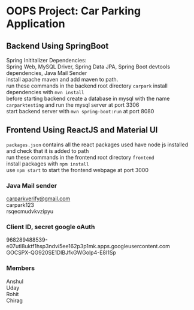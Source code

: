 # OOPS Project: Car Parking Application

## Backend Using SpringBoot  
Spring Inititalizer Dependencies:  
Spring Web, MySQL Driver, Spring Data JPA, Spring Boot devtools dependencies, Java Mail Sender  
install apache maven and add maven to path.  
run these commands in the backend root directory `carpark`
install dependencies with `mvn install`  
before starting backend create a database in mysql with the name  `carparktesting` and run the mysql server at port 3306  
start backend server with `mvn spring-boot:run` at port 8080 

## Frontend Using ReactJS and Material UI  
`packages.json` contains all the react packages used
have node js installed and check that it is added to path  
run these commands in the frontend root directory `frontend`  
install packages with `npm install`  
use `npm start` to start the frontend webpage at port 3000  

### Java Mail sender  
carparkverify@gmail.com  
carpark123  
rsqecmudvkvzipyu  

### Client ID, secret google oAuth  
968289488539-e07utl8uktf1hsp3ndvi5ee162p3p1mk.apps.googleusercontent.com  
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  


### Members  
Anshul  
Uday  
Rohit  
Chirag  
